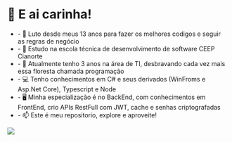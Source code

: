 <h1>👋 E ai carinha!</h1>
<ul>
<li>- 📖 Luto desde meus 13 anos para fazer os melhores codigos e seguir as regras de negócio</li>
<li>- 📘 Estudo na escola técnica de desenvolvimento de software CEEP Cianorte</li>
<li>- 📆 Atualmente tenho 3 anos na área de TI, desbravando cada vez mais essa floresta chamada programação</li>
<li>- 💻 Tenho conhecimentos em C# e seus derivados (WinFroms e Asp.Net Core), Typescript e Node</li>
<li>- 🖥️ Minha especialização é no BackEnd, com conhecimentos em FrontEnd, crio APIs RestFull com JWT, cache e senhas criptografadas</li>
<li>- 📫 Este é meu repositorio, explore e aproveite!</li>
</ul>
<a href="https://br.linkedin.com/in/vitor-miguel-santos-redondo-6b9b41284"><img src="https://img.shields.io/badge/linkedin-%230077B5.svg?style=for-the-badge&logo=linkedin&logoColor=white" /></a>
